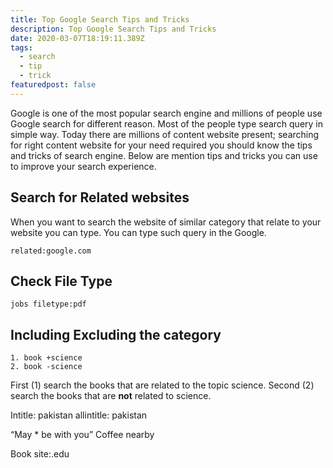 ```yaml
---
title: Top Google Search Tips and Tricks
description: Top Google Search Tips and Tricks
date: 2020-03-07T18:19:11.389Z
tags:
  - search
  - tip
  - trick
featuredpost: false
---
```

Google is one of the most popular search engine and millions of people use Google search for different reason. Most of the people type search query in simple way. Today there are millions of content website present; searching for right content website for your need required you should know the tips and tricks of search engine. Below are mention tips and tricks you can use to improve your search experience.

## Search for Related websites
When you want to search the website of similar category that relate to your website you can type. You can type such query in the Google.

```
related:google.com
```

## Check File Type

```
jobs filetype:pdf
```

## Including Excluding the category


```
1. book +science
2. book -science
```
First (1) search the books that are related to the topic science. Second (2) search the books that are **not** related to science.

Intitle: pakistan
allintitle: pakistan


“May * be with you”
Coffee nearby


Book site:.edu


